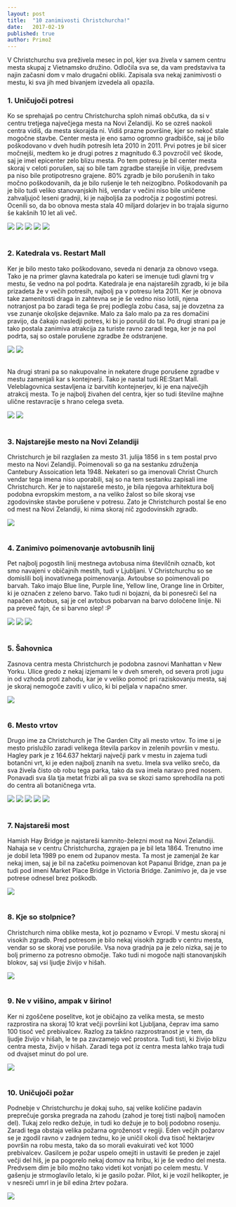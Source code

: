 ```yaml
---
layout: post
title:  "10 zanimivosti Christchurcha!"
date:   2017-02-19
published: true
author: Primož
---
```


<p class="intro"><span class="dropcap">V</span>
 Christchurchu sva preživela mesec in pol, kjer sva živela v samem centru mesta skupaj z Vietnamsko
družino. Odločila sva se, da vam predstaviva ta najin začasni dom v malo drugačni obliki. 
Zapisala sva nekaj zanimivosti o mestu, ki sva jih med bivanjem izvedela ali opazila. 
</p>

### 1. Uničujoči potresi

Ko se sprehajaš po centru Christchurcha sploh nimaš občutka, da si v centru tretjega največjega mesta 
na Novi Zelandiji. Ko se ozreš naokoli centra vidiš, da mesta skorajda ni. Vidiš prazne površine, kjer so nekoč stale mogočne stavbe. Center mesta je eno samo ogromno gradbišče, saj je bilo poškodovano v dveh hudih 
potresih leta 2010 in 2011. Prvi potres je bil sicer močnejši, medtem ko je drugi potres z
magnitudo 6.3 povzročil več škode, saj je imel epicenter zelo blizu mesta. 
Po tem potresu je bil center mesta skoraj v celoti porušen, saj so bile tam zgradbe starejše in višje, predvsem pa niso bile protipotresno grajene.
80% zgradb je bilo porušenih in tako močno poškodovanih, da je bilo rušenje le teh neizogibno.
Poškodovanih pa je bilo tudi veliko stanovanjskih hiš, vendar v večini niso bile uničene zahvaljujoč leseni 
gradnji, ki je najboljša za področja z pogostimi potresi. Ocenili so, da bo obnova mesta stala 40 miljard dolarjev in bo trajala sigurno še kakšnih 10 let ali več. 

<div class="photoset-grid" data-layout="23">
    <img src="{{ '/assets/images/14christchurch/rebuild02.jpg' | relative_url }}" data-title="Center mesta v gradnji." data-lightbox="gr1">
    <img src="{{ '/assets/images/14christchurch/rebuild03.jpg' | relative_url }}" data-title="Nekatere zgradbe še čakajo na rušenje, saj jih ni mogoče obnoviti." data-lightbox="gr1">
    <img src="{{ '/assets/images/14christchurch/rebuild01.jpg' | relative_url }}" data-title="Uničeno mesto poskušajo popestriti na različne načine." data-lightbox="gr1">
    <img src="{{ '/assets/images/14christchurch/rebuild05.jpg' | relative_url }}" data-title="Še ena popestritev mesta. Rastline nasajene na konstrukciji pred katedralo." data-lightbox="gr1">
    <img src="{{ '/assets/images/14christchurch/rebuild04.jpg' | relative_url }}" data-title="Povsod, kjer se odvija kakšno delo ob cesti, stoji ogromno stožcev. Varnost je na Novi Zelandiji na prvem mestu. :)" data-lightbox="gr1">
</div><br/>

### 2. Katedrala vs. Restart Mall

Ker je bilo mesto tako poškodovano, seveda ni denarja za obnovo vsega. Tako je na primer glavna katedrala
po kateri se imenuje tudi glavni trg v mestu, še vedno na pol podrta. Katedrala je ena najstareših 
zgradb, ki je bila prizadeta že v večih potresih, najbolj pa v potresu leta 2011. 
Ker je obnova take zamenitosti draga in zahtevna se je še vedno niso lotili, njena notranjost pa bo zaradi tega še prej podlegla zobu časa, saj je dovzetna za vse zunanje okoljske dejavnike. 
Malo za šalo malo pa za res domačini pravijo, da čakajo nasledji potres, ki bi jo porušil do tal. Po drugi strani pa je tako postala zanimiva atrakcija za turiste ravno zaradi tega, ker je na pol podrta, saj so ostale porušene zgradbe že odstranjene.

<div class="photoset-grid" data-layout="2">
    <img src="{{ '/assets/images/14christchurch/cathedral01.jpg' | relative_url }}" data-title="Katedrala pred potresom (Foto: Velvet Android)" data-lightbox="gr1">
    <img src="{{ '/assets/images/14christchurch/cathedral02.jpg' | relative_url }}" data-title="Katedrala danes" data-lightbox="gr1">
</div><br/>

Na drugi strani pa so nakupovalne in nekatere druge porušene zgradbe v mestu zamenjali kar s kontejnerji. 
Tako je nastal tudi RE:Start Mall. Veleblagovnica sestavljena iz barvitih kontejnerjev, 
ki je ena največjih atrakcij mesta. To je najbolj živahen del centra, kjer so tudi številne majhne ulične restavracije s hrano celega sveta.

<div class="photoset-grid" data-layout="2">
    <img src="{{ '/assets/images/14christchurch/restart01.jpg' | relative_url }}" data-title="Veleblagovnica v kontejnerjih." data-lightbox="gr1">
    <img src="{{ '/assets/images/14christchurch/restart02.jpg' | relative_url }}" data-title="" data-lightbox="gr1">
</div><br/>

### 3. Najstarejše mesto na Novi Zelandiji

Christchurch je bil razglašen za mesto 31. julija 1856 in s tem postal prvo mesto na Novi Zelandiji.
Poimenovali so ga na sestanku združenja Cantebury Assoication leta 1948. Nekateri so ga imenovali
Christ Church vendar tega imena niso uporabili, saj so na tem sestanku zapisali ime Christchurch.
Ker je to najstareše mesto, je bila njegova arhitektura bolj podobna evropskim mestom, a na veliko žalost so bile skoraj vse zgodovinske stavbe porušene v potresu. 
Zato je Christchurch postal še eno od mest na Novi Zelandiji, ki nima skoraj nič zgodovinskih zgradb.

<div class="photoset-grid" data-layout="1">
    <img src="{{ '/assets/images/14christchurch/before.jpg' | relative_url }}" data-title="Stare zgradbe pred potresom (Foto: rangefinder-cameras.com)" data-lightbox="gr1">
</div><br/>


### 4. Zanimivo poimenovanje avtobusnih linij

Pet najbolj pogostih linij mestnega avtobusa nima številčnih označb, kot smo navajeni v običajnih
mestih, tudi v Ljubljani. V Christchurchu so se domislili bolj inovativnega poimenovanja.
Avtoubse so poimenovali po barvah. Tako imajo Blue line, Purple line, 
Yellow line, Orange line in Orbiter, ki je označen z zeleno barvo. 
Tako tudi ni bojazni, da bi ponesreči šel na napačen avtobus, 
saj je cel avtobus pobarvan na barvo določene linije. Ni pa preveč fajn, če si barvno slep! :P

<div class="photoset-grid" data-layout="3">
    <img src="{{ '/assets/images/14christchurch/bus01.jpg' | relative_url }}" data-title="Purple line" data-lightbox="gr1">
    <img src="{{ '/assets/images/14christchurch/bus02.jpg' | relative_url }}" data-title="Blue line" data-lightbox="gr1">
    <img src="{{ '/assets/images/14christchurch/bus03.jpg' | relative_url }}" data-title="Yellow line" data-lightbox="gr1">
</div><br/>

### 5. Šahovnica

Zasnova centra mesta Christchurch je podobna zasnovi Manhattan v New Yorku. 
Ulice gredo z nekaj izjemami le v dveh smereh, od severa proti jugu in od vzhoda proti zahodu, 
kar je v veliko pomoč pri raziskovanju mesta, saj je skoraj nemogoče zaviti v ulico, 
ki bi peljala v napačno smer. 

<div class="photoset-grid" data-layout="1">
    <img src="{{ '/assets/images/14christchurch/sahovnica.jpg' | relative_url }}" data-title="Zemljevid centra mesta" data-lightbox="gr1">
</div><br/>

### 6. Mesto vrtov

Drugo ime za Christchurch je The Garden City ali mesto vrtov. To ime si je mesto prislužilo zaradi velikega števila parkov in zelenih površin v mestu. Hagley park je z 164.637 hektarji največji park v mestu in 
zajema tudi botančni vrt, ki je eden najbolj znanih na svetu. Imela sva veliko srečo, da sva živela čisto ob robu tega parka, tako da sva imela naravo pred nosem. Ponavadi sva šla tja metat frizbi ali pa sva se skozi samo sprehodila na poti do centra ali botaničnega vrta.

<div class="photoset-grid" data-layout="32">
    <img src="{{ '/assets/images/14christchurch/bothanic01.jpg' | relative_url }}" data-title="Botanični vrt" data-lightbox="gr1">
    <img src="{{ '/assets/images/14christchurch/bothanic02.jpg' | relative_url }}" data-title="Ana na mostu v botaničnem vrtu" data-lightbox="gr1">
    <img src="{{ '/assets/images/14christchurch/bothanic03.jpg' | relative_url }}" data-title="Botanični vrt" data-lightbox="gr1">
    <img src="{{ '/assets/images/14christchurch/park01.jpg' | relative_url }}" data-title="Praznična okrasitev parka - Primož je nahranil lačne jelenčke. Še dobro, da tukaj nimajo snega, da se na tleh najde kakšen ščep trave. :P" data-lightbox="gr1">
    <img src="{{ '/assets/images/14christchurch/park02.jpg' | relative_url }}" data-title="Okrasitev parka v prazničnem času - tako oni krasijo božična drevesa z XXXXL bunkami, ki še na drevo ne pridejo." data-lightbox="gr1">
</div><br/>

### 7. Najstareši most

Hamish Hay Bridge je najstareši kamnito-železni most na Novi Zelandiji. 
Nahaja se v centru Christchurcha, zgrajen pa je bil leta 1864. 
Trenutno ime je dobil leta 1989 po enem od županov mesta. Ta most je zamenjal že kar nekaj imen, saj je bil
na začetku poimenovan kot Papanui Bridge, znan pa je tudi pod imeni Market Place Bridge 
in Victoria Bridge. Zanimivo je, da je vse potrese odnesel brez poškodb. 

<div class="photoset-grid" data-layout="1">
    <img src="{{ '/assets/images/14christchurch/most.jpg' | relative_url }}" data-title="Hamish Hay Bridge" data-lightbox="gr1">
</div><br/>

### 8. Kje so stolpnice?

Christchurch nima oblike mesta, kot jo poznamo v Evropi. V mestu skoraj ni visokih zgradb. 
Pred potresom je bilo nekaj visokih zgradb v centru mesta, vendar so se skoraj vse porušile. 
Vsa nova gradnja pa je zelo nizka, saj je to bolj primerno za potresno območje. 
Tako tudi ni mogoče najti stanovanjskih blokov, saj vsi ljudje živijo v hišah.

<div class="photoset-grid" data-layout="1">
    <img src="{{ '/assets/images/14christchurch/houses.jpg' | relative_url }}" data-title="Tipično naselje v Christchurchu" data-lightbox="gr1">
</div><br/>

### 9. Ne v višino, ampak v širino!

Ker ni zgoščene poselitve, kot je običajno za velika mesta, se mesto razprostira na skoraj 10 krat 
večji površini kot Ljubljana, čeprav ima samo 100 tisoč več prebivalcev. Razlog za takšno razprostranost
je v tem, da ljudje živijo v hišah, le te pa zavzamejo več prostora. Tudi tisti, ki živijo blizu centra mesta, živijo v hišah. Zaradi tega pot iz centra mesta lahko traja tudi od dvajset minut do pol ure.

<div class="photoset-grid" data-layout="1">
    <img src="{{ '/assets/images/14christchurch/chchhil.jpg' | relative_url }}" data-title="Pogled na mesto iz višine" data-lightbox="gr1">
</div><br/> 

### 10. Uničujoči požar

Podnebje v Christchurchu je dokaj suho, saj velike količine padavin preprečuje gorska 
pregrada na zahodu (zahod je torej tisti najbolj namočen del). Tukaj zelo redko dežuje, in tudi ko dežuje je to bolj podobno rosenju. 
Zaradi tega obstaja velika požarna ogroženost v regiji. 
Eden večjih požarov se je zgodil ravno v zadnjem tednu, ko je uničil okoli dva tisoč hektarjev
površin na robu mesta, tako da so morali evakuirati več kot 1000 prebivalcev.
Gasilcem je požar uspelo omejiti in ustaviti še preden je zajel večji del hiš, je pa 
pogorelo nekaj domov na hribu, ki je še vedno del mesta. 
Predvsem dim je bilo možno tako videti kot vonjati po celem mestu.
V gašenju je strmoglavilo letalo, ki je gasilo požar. Pilot, ki je vozil helikopter, je v nesreči umrl in je bil edina žrtev požara.  

<div class="photoset-grid" data-layout="1">
    <img src="{{ '/assets/images/14christchurch/fire.jpg' | relative_url }}" data-title="Požar v Christchurchu (Foto: Mark Hannah)" data-lightbox="gr1">
</div><br/>